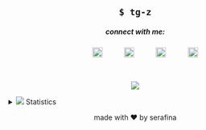 <p align="center">
  <h2 align="center"><code>$ tg-z</code></h2>
  <h5 align="center">connect with me:</h5>
<p align="center">
&nbsp;&nbsp;&nbsp; &nbsp;&nbsp;&nbsp;&nbsp;&nbsp;
<a href="https://twitter.com/parasite______"><img src="https://pond.computer/static/fonts/fontaws/svgs/brands/twitter.svg" height="20px" width="20px" alt="twitter"/></a>
&nbsp;&nbsp;&nbsp; &nbsp;&nbsp;&nbsp;&nbsp;&nbsp;
<a href="https://www.are.na/tg-z"><img src="https://pond.computer/static/fonts/fontaws/svgs/brands/arena.svg" height="20px" width="20px" alt="are.na"/></a>
&nbsp;&nbsp;&nbsp; &nbsp;&nbsp;&nbsp;&nbsp;&nbsp;
<a href="https://github.com/tg-z"><img src="https://pond.computer/static/fonts/fontaws/svgs/brands/github-alt.svg" height="20px" width="20px" alt="github"/></a>
&nbsp;&nbsp;&nbsp; &nbsp;&nbsp;&nbsp;&nbsp;&nbsp;
<a href="https://dev.to/parasite______"><img src="https://pond.computer/static/fonts/fontaws/svgs/brands/dev.svg" alt="dev.to" height="20" width="20"></a>
</p>
<br>
<p align="center">
<a href="https://github.com/tg-z"><img src="https://github-readme-stats.vercel.app/api?username=tg-z&show_icons=true&layout=compact"></a>
</p>
<details>
  <summary><img src="https://win98icons.alexmeub.com/icons/png/chart1-2.png"> Statistics</summary> 
<p align="center">
<a href="https://github.com/tg-z"><img src="https://github-readme-stats.vercel.app/api/top-langs/?username=tg-z&layout=compact" alt="Language Stats"></a>
</p>
<p align="center">
<a href="https://wakatime.com"><img src="https://github-readme-stats.vercel.app/api/wakatime?username=evalchan&hide_progress=true&layout=compact" alt="Wakatime Stats"></a> 
</p>
</details>
 
<p align="center">made with ❤️ by serafina</p>
